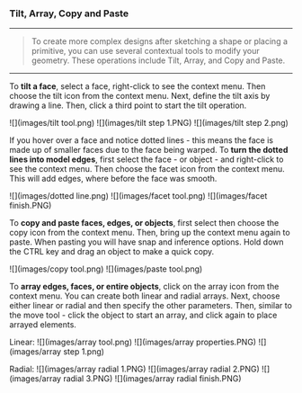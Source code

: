 ### Tilt, Array, Copy and Paste

---
> To create more complex designs after sketching a shape or placing a primitive, you can use several contextual tools to modify your geometry. These operations include Tilt, Array, and Copy and Paste.

---


To **tilt a face**, select a face, right-click to see the context menu. Then choose the tilt icon from the context menu. Next, define the tilt axis by drawing a line. Then, click a third point to start the tilt operation.

![](images/tilt tool.png)
![](images/tilt step 1.PNG)
![](images/tilt step 2.png)


If you hover over a face and notice dotted lines - this means the face is made up of smaller faces due to the face being warped. To **turn the dotted lines into model edges**, first select the face - or object - and right-click to see the context menu. Then choose the facet icon from the context menu. This will add edges, where before the face was smooth.

![](images/dotted line.png)
![](images/facet tool.png)
![](images/facet finish.PNG)


To **copy and paste faces, edges, or objects**, first select then choose the copy icon from the context menu. Then, bring up the context menu again to paste. When pasting you will have snap and inference options. Hold down the CTRL key and drag an object to make a quick copy.

![](images/copy tool.png)
![](images/paste tool.png)


To **array edges, faces, or entire objects**, click on the array icon from the context menu. You can create both linear and radial arrays. Next, choose either linear or radial and then specify the other parameters. Then, similar to the move tool - click the object to start an array, and click again to place arrayed elements.

Linear:
![](images/array tool.png)
![](images/array properties.PNG)
![](images/array step 1.png)

Radial:
![](images/array radial 1.PNG)
![](images/array radial 2.PNG)
![](images/array radial 3.PNG)
![](images/array radial finish.PNG)